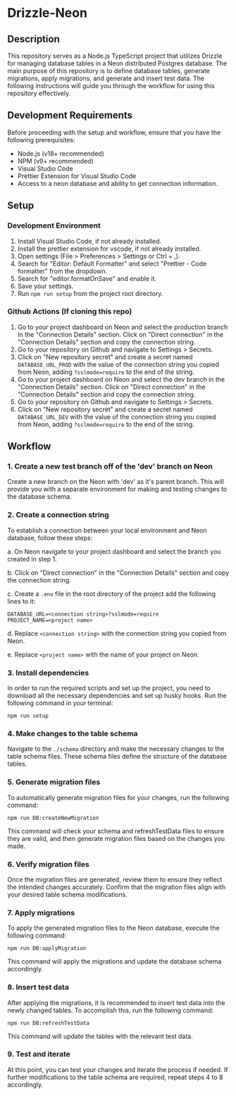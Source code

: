 # Drizzle-Neon

## Description

This repository serves as a Node.js TypeScript project that utilizes Drizzle for managing database tables in a Neon distributed Postgres database. The main purpose of this repository is to define database tables, generate migrations, apply migrations, and generate and insert test data. The following instructions will guide you through the workflow for using this repository effectively.

## Development Requirements

Before proceeding with the setup and workflow, ensure that you have the following prerequisites:

- Node.js (v18+ recommended)
- NPM (v9+ recommended)
- Visual Studio Code
- Prettier Extension for Visual Studio Code
- Access to a neon database and ability to get connection information.

## Setup

### Development Environment

1. Install Visual Studio Code, if not already installed.
2. Install the prettier extension for vscode, if not already installed.
3. Open settings (File > Preferences > Settings or Ctrl + ,).
4. Search for "Editor: Default Formatter" and select "Prettier - Code formatter" from the dropdown.
5. Search for "editor.formatOnSave" and enable it.
6. Save your settings.
7. Run `npm run setup` from the project root directory.

### Github Actions (If cloning this repo)

1. Go to your project dashboard on Neon and select the production branch in the "Connection Details" section. Click on "Direct connection" in the "Connection Details" section and copy the connection string.
2. Go to your repository on Github and navigate to Settings > Secrets.
3. Click on "New repository secret" and create a secret named `DATABASE_URL_PROD` with the value of the connection string you copied from Neon, adding `?sslmode=require` to the end of the string.
4. Go to your project dashboard on Neon and select the dev branch in the "Connection Details" section. Click on "Direct connection" in the "Connection Details" section and copy the connection string.
5. Go to your repository on Github and navigate to Settings > Secrets.
6. Click on "New repository secret" and create a secret named `DATABASE_URL_DEV` with the value of the connection string you copied from Neon, adding `?sslmode=require` to the end of the string.

## Workflow

### 1. Create a new test branch off of the 'dev' branch on Neon

Create a new branch on the Neon with 'dev' as it's parent branch. This will provide you with a separate environment for making and testing changes to the database schema.

### 2. Create a connection string

To establish a connection between your local environment and Neon database, follow these steps:

a. On Neon navigate to your project dashboard and select the branch you created in step 1.

b. Click on "Direct connection" in the "Connection Details" section and copy the connection string.

c. Create a `.env` file in the root directory of the project add the following lines to it:

```shell
DATABASE_URL=<connection string>?sslmode=require
PROJECT_NAME=<project name>
```

d. Replace `<connection string>` with the connection string you copied from Neon.

e. Replace `<project name>` with the name of your project on Neon.

### 3. Install dependencies

In order to run the required scripts and set up the project, you need to download all the necessary dependencies and set up husky hooks. Run the following command in your terminal:

```shell
npm run setup
```

### 4. Make changes to the table schema

Navigate to the `./schema` directory and make the necessary changes to the table schema files. These schema files define the structure of the database tables.

### 5. Generate migration files

To automatically generate migration files for your changes, run the following command:

```shell
npm run DB:createNewMigration
```

This command will check your schema and refreshTestData files to ensure they are valid, and then generate migration files based on the changes you made.

### 6. Verify migration files

Once the migration files are generated, review them to ensure they reflect the intended changes accurately. Confirm that the migration files align with your desired table schema modifications.

### 7. Apply migrations

To apply the generated migration files to the Neon database, execute the following command:

```shell
npm run DB:applyMigration
```

This command will apply the migrations and update the database schema accordingly.

### 8. Insert test data

After applying the migrations, it is recommended to insert test data into the newly changed tables. To accomplish this, run the following command:

```shell
npm run DB:refreshTestData
```

This command will update the tables with the relevant test data.

### 9. Test and iterate

At this point, you can test your changes and iterate the process if needed. If further modifications to the table schema are required, repeat steps 4 to 8 accordingly.
